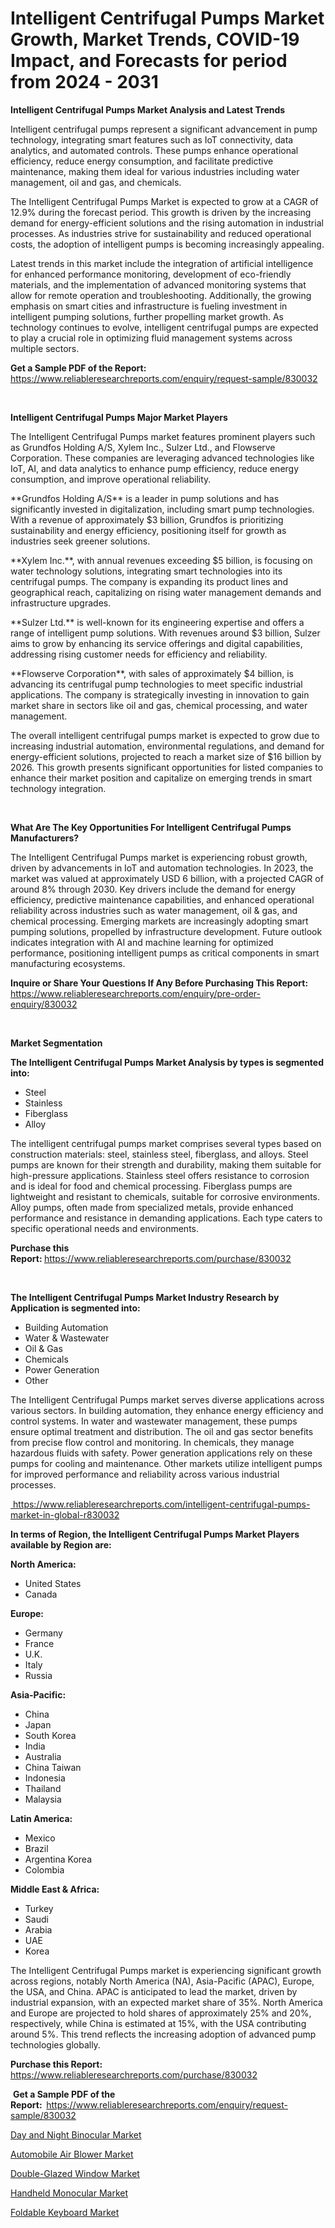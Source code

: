 <p><h1>Intelligent Centrifugal Pumps Market Growth, Market Trends, COVID-19 Impact, and Forecasts for period from 2024 - 2031</h1></p><p><strong>Intelligent Centrifugal Pumps Market Analysis and Latest Trends</strong></p>
<p><p>Intelligent centrifugal pumps represent a significant advancement in pump technology, integrating smart features such as IoT connectivity, data analytics, and automated controls. These pumps enhance operational efficiency, reduce energy consumption, and facilitate predictive maintenance, making them ideal for various industries including water management, oil and gas, and chemicals.</p><p>The Intelligent Centrifugal Pumps Market is expected to grow at a CAGR of 12.9% during the forecast period. This growth is driven by the increasing demand for energy-efficient solutions and the rising automation in industrial processes. As industries strive for sustainability and reduced operational costs, the adoption of intelligent pumps is becoming increasingly appealing.</p><p>Latest trends in this market include the integration of artificial intelligence for enhanced performance monitoring, development of eco-friendly materials, and the implementation of advanced monitoring systems that allow for remote operation and troubleshooting. Additionally, the growing emphasis on smart cities and infrastructure is fueling investment in intelligent pumping solutions, further propelling market growth. As technology continues to evolve, intelligent centrifugal pumps are expected to play a crucial role in optimizing fluid management systems across multiple sectors.</p></p>
<p><strong>Get a Sample PDF of the Report:&nbsp;</strong> <a href="https://www.reliableresearchreports.com/enquiry/request-sample/830032?utm_campaign=9&utm_medium=2&utm_source=Github&utm_content=ia&utm_term=18122024&utm_id=intelligent-centrifugal-pumps">https://www.reliableresearchreports.com/enquiry/request-sample/830032</a></p>
<p>&nbsp;</p>
<p><strong>Intelligent Centrifugal Pumps Major Market Players</strong></p>
<p><p>The Intelligent Centrifugal Pumps market features prominent players such as Grundfos Holding A/S, Xylem Inc., Sulzer Ltd., and Flowserve Corporation. These companies are leveraging advanced technologies like IoT, AI, and data analytics to enhance pump efficiency, reduce energy consumption, and improve operational reliability.</p><p>**Grundfos Holding A/S** is a leader in pump solutions and has significantly invested in digitalization, including smart pump technologies. With a revenue of approximately $3 billion, Grundfos is prioritizing sustainability and energy efficiency, positioning itself for growth as industries seek greener solutions.</p><p>**Xylem Inc.**, with annual revenues exceeding $5 billion, is focusing on water technology solutions, integrating smart technologies into its centrifugal pumps. The company is expanding its product lines and geographical reach, capitalizing on rising water management demands and infrastructure upgrades.</p><p>**Sulzer Ltd.** is well-known for its engineering expertise and offers a range of intelligent pump solutions. With revenues around $3 billion, Sulzer aims to grow by enhancing its service offerings and digital capabilities, addressing rising customer needs for efficiency and reliability.</p><p>**Flowserve Corporation**, with sales of approximately $4 billion, is advancing its centrifugal pump technologies to meet specific industrial applications. The company is strategically investing in innovation to gain market share in sectors like oil and gas, chemical processing, and water management.</p><p>The overall intelligent centrifugal pumps market is expected to grow due to increasing industrial automation, environmental regulations, and demand for energy-efficient solutions, projected to reach a market size of $16 billion by 2026. This growth presents significant opportunities for listed companies to enhance their market position and capitalize on emerging trends in smart technology integration.</p></p>
<p>&nbsp;</p>
<p><strong>What Are The Key Opportunities For Intelligent Centrifugal Pumps Manufacturers?</strong></p>
<p><p>The Intelligent Centrifugal Pumps market is experiencing robust growth, driven by advancements in IoT and automation technologies. In 2023, the market was valued at approximately USD 6 billion, with a projected CAGR of around 8% through 2030. Key drivers include the demand for energy efficiency, predictive maintenance capabilities, and enhanced operational reliability across industries such as water management, oil & gas, and chemical processing. Emerging markets are increasingly adopting smart pumping solutions, propelled by infrastructure development. Future outlook indicates integration with AI and machine learning for optimized performance, positioning intelligent pumps as critical components in smart manufacturing ecosystems.</p></p>
<p><strong>Inquire or Share Your Questions If Any Before Purchasing This Report:</strong> <a href="https://www.reliableresearchreports.com/enquiry/pre-order-enquiry/830032?utm_campaign=9&utm_medium=2&utm_source=Github&utm_content=ia&utm_term=18122024&utm_id=intelligent-centrifugal-pumps">https://www.reliableresearchreports.com/enquiry/pre-order-enquiry/830032</a></p>
<p>&nbsp;</p>
<p><strong>Market Segmentation</strong></p>
<p><strong>The Intelligent Centrifugal Pumps Market Analysis by types is segmented into:</strong></p>
<p><ul><li>Steel</li><li>Stainless</li><li>Fiberglass</li><li>Alloy</li></ul></p>
<p><p>The intelligent centrifugal pumps market comprises several types based on construction materials: steel, stainless steel, fiberglass, and alloys. Steel pumps are known for their strength and durability, making them suitable for high-pressure applications. Stainless steel offers resistance to corrosion and is ideal for food and chemical processing. Fiberglass pumps are lightweight and resistant to chemicals, suitable for corrosive environments. Alloy pumps, often made from specialized metals, provide enhanced performance and resistance in demanding applications. Each type caters to specific operational needs and environments.</p></p>
<p><strong>Purchase this Report:&nbsp;</strong><a href="https://www.reliableresearchreports.com/purchase/830032?utm_campaign=9&utm_medium=2&utm_source=Github&utm_content=ia&utm_term=18122024&utm_id=intelligent-centrifugal-pumps">https://www.reliableresearchreports.com/purchase/830032</a></p>
<p>&nbsp;</p>
<p><strong>The Intelligent Centrifugal Pumps Market Industry Research by Application is segmented into:</strong></p>
<p><ul><li>Building Automation</li><li>Water & Wastewater</li><li>Oil & Gas</li><li>Chemicals</li><li>Power Generation</li><li>Other</li></ul></p>
<p><p>The Intelligent Centrifugal Pumps market serves diverse applications across various sectors. In building automation, they enhance energy efficiency and control systems. In water and wastewater management, these pumps ensure optimal treatment and distribution. The oil and gas sector benefits from precise flow control and monitoring. In chemicals, they manage hazardous fluids with safety. Power generation applications rely on these pumps for cooling and maintenance. Other markets utilize intelligent pumps for improved performance and reliability across various industrial processes.</p></p>
<p><a href="https://www.reliableresearchreports.com/intelligent-centrifugal-pumps-market-in-global-r830032?utm_campaign=9&utm_medium=2&utm_source=Github&utm_content=ia&utm_term=18122024&utm_id=intelligent-centrifugal-pumps">&nbsp;https://www.reliableresearchreports.com/intelligent-centrifugal-pumps-market-in-global-r830032</a></p>
<p><strong>In terms of Region, the Intelligent Centrifugal Pumps Market Players available by Region are:</strong></p>
<p>
    <p> <strong> North America: </strong>
        <ul>
            <li>United States</li>
            <li>Canada</li>
        </ul>
        </p> 
    <p> <strong> Europe: </strong>
        <ul>
            <li>Germany</li>
            <li>France</li>
            <li>U.K.</li>
            <li>Italy</li>
            <li>Russia</li>
        </ul>
        </p> 
    <p> <strong> Asia-Pacific: </strong>
        <ul>
            <li>China</li>
            <li>Japan</li>
            <li>South Korea</li>
            <li>India</li>
            <li>Australia</li>
            <li>China Taiwan</li>
            <li>Indonesia</li>
            <li>Thailand</li>
            <li>Malaysia</li>
        </ul>
        </p> 
    <p> <strong> Latin America: </strong>
        <ul>
            <li>Mexico</li>
            <li>Brazil</li>
            <li>Argentina Korea</li>
            <li>Colombia</li>
        </ul>
        </p> 
    <p> <strong> Middle East & Africa: </strong>
        <ul>
            <li>Turkey</li>
            <li>Saudi</li>
            <li>Arabia</li>
            <li>UAE</li>
            <li>Korea</li>
        </ul>
    </p>
    </p>
<p><p>The Intelligent Centrifugal Pumps market is experiencing significant growth across regions, notably North America (NA), Asia-Pacific (APAC), Europe, the USA, and China. APAC is anticipated to lead the market, driven by industrial expansion, with an expected market share of 35%. North America and Europe are projected to hold shares of approximately 25% and 20%, respectively, while China is estimated at 15%, with the USA contributing around 5%. This trend reflects the increasing adoption of advanced pump technologies globally.</p></p>
<p><strong>Purchase this Report: </strong><a href="https://www.reliableresearchreports.com/purchase/830032?utm_campaign=9&utm_medium=2&utm_source=Github&utm_content=ia&utm_term=18122024&utm_id=intelligent-centrifugal-pumps">https://www.reliableresearchreports.com/purchase/830032</a></p>
<p>&nbsp;<strong>Get a Sample PDF of the Report:&nbsp;&nbsp;</strong><a href="https://www.reliableresearchreports.com/enquiry/request-sample/830032?utm_campaign=9&utm_medium=2&utm_source=Github&utm_content=ia&utm_term=18122024&utm_id=intelligent-centrifugal-pumps">https://www.reliableresearchreports.com/enquiry/request-sample/830032</a></p>
<p><strong></strong></p>
<p><p><a href="https://www.linkedin.com/pulse/day-night-binocular-market-insight-financial-status-size-tjwcf?utm_campaign=9&utm_medium=2&utm_source=Github&utm_content=ia&utm_term=18122024&utm_id=intelligent-centrifugal-pumps">Day and Night Binocular Market</a></p><p><a href="https://github.com/SanjidaMahmud54/Market-Research-Report-List-1/blob/main/automobile-air-blower-market.md?utm_campaign=9&utm_medium=2&utm_source=Github&utm_content=ia&utm_term=18122024&utm_id=intelligent-centrifugal-pumps">Automobile Air Blower Market</a></p><p><a href="https://github.com/hgf64gh/Market-Research-Report-List-1/blob/main/double-glazed-window-market.md?utm_campaign=9&utm_medium=2&utm_source=Github&utm_content=ia&utm_term=18122024&utm_id=intelligent-centrifugal-pumps">Double-Glazed Window Market</a></p><p><a href="https://www.linkedin.com/pulse/handheld-monocular-market-outlook-complete-industry-analysis-l1hxf?utm_campaign=9&utm_medium=2&utm_source=Github&utm_content=ia&utm_term=18122024&utm_id=intelligent-centrifugal-pumps">Handheld Monocular Market</a></p><p><a href="https://www.linkedin.com/pulse/evolvingfoldable-keyboard-marketdynamics-types-applications-geographies-slmbf?utm_campaign=9&utm_medium=2&utm_source=Github&utm_content=ia&utm_term=18122024&utm_id=intelligent-centrifugal-pumps">Foldable Keyboard Market</a></p></p>